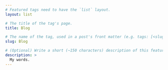 ```yaml
---
# Featured tags need to have the `list` layout.
layout: list

# The title of the tag's page.
title: Blog

# The name of the tag, used in a post's front matter (e.g. tags: [<slug>]).
slug: Blog

# (Optional) Write a short (~150 characters) description of this featured tag.
description: >
  My words.
---
```

